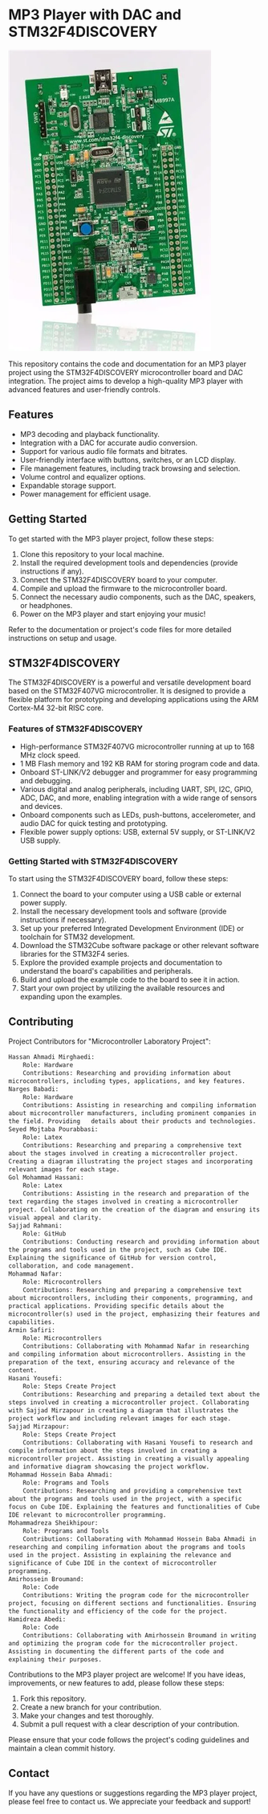 # MP3 Player with DAC and STM32F4DISCOVERY

![MP3 Player](images/mp3_player.jpg)

This repository contains the code and documentation for an MP3 player project using the STM32F4DISCOVERY microcontroller board and DAC integration. The project aims to develop a high-quality MP3 player with advanced features and user-friendly controls.

## Features

- MP3 decoding and playback functionality.
- Integration with a DAC for accurate audio conversion.
- Support for various audio file formats and bitrates.
- User-friendly interface with buttons, switches, or an LCD display.
- File management features, including track browsing and selection.
- Volume control and equalizer options.
- Expandable storage support.
- Power management for efficient usage.

## Getting Started

To get started with the MP3 player project, follow these steps:

1. Clone this repository to your local machine.
2. Install the required development tools and dependencies (provide instructions if any).
3. Connect the STM32F4DISCOVERY board to your computer.
4. Compile and upload the firmware to the microcontroller board.
5. Connect the necessary audio components, such as the DAC, speakers, or headphones.
6. Power on the MP3 player and start enjoying your music!

Refer to the documentation or project's code files for more detailed instructions on setup and usage.

## STM32F4DISCOVERY

The STM32F4DISCOVERY is a powerful and versatile development board based on the STM32F407VG microcontroller. It is designed to provide a flexible platform for prototyping and developing applications using the ARM Cortex-M4 32-bit RISC core.

### Features of STM32F4DISCOVERY

- High-performance STM32F407VG microcontroller running at up to 168 MHz clock speed.
- 1 MB Flash memory and 192 KB RAM for storing program code and data.
- Onboard ST-LINK/V2 debugger and programmer for easy programming and debugging.
- Various digital and analog peripherals, including UART, SPI, I2C, GPIO, ADC, DAC, and more, enabling integration with a wide range of sensors and devices.
- Onboard components such as LEDs, push-buttons, accelerometer, and audio DAC for quick testing and prototyping.
- Flexible power supply options: USB, external 5V supply, or ST-LINK/V2 USB supply.

### Getting Started with STM32F4DISCOVERY

To start using the STM32F4DISCOVERY board, follow these steps:

1. Connect the board to your computer using a USB cable or external power supply.
2. Install the necessary development tools and software (provide instructions if necessary).
3. Set up your preferred Integrated Development Environment (IDE) or toolchain for STM32 development.
4. Download the STM32Cube software package or other relevant software libraries for the STM32F4 series.
5. Explore the provided example projects and documentation to understand the board's capabilities and peripherals.
6. Build and upload the example code to the board to see it in action.
7. Start your own project by utilizing the available resources and expanding upon the examples.


## Contributing
Project Contributors for "Microcontroller Laboratory Project":

    Hassan Ahmadi Mirghaedi:
        Role: Hardware
        Contributions: Researching and providing information about microcontrollers, including types, applications, and key features.
    Narges Babadi:
        Role: Hardware
        Contributions: Assisting in researching and compiling information about microcontroller manufacturers, including prominent companies in the field. Providing   details about their products and technologies.
    Seyed Mojtaba Pourabbasi:
        Role: Latex
        Contributions: Researching and preparing a comprehensive text about the stages involved in creating a microcontroller project. Creating a diagram illustrating the project stages and incorporating relevant images for each stage.
    Gol Mohammad Hassani:
        Role: Latex
        Contributions: Assisting in the research and preparation of the text regarding the stages involved in creating a microcontroller project. Collaborating on the creation of the diagram and ensuring its visual appeal and clarity.
    Sajjad Rahmani:
        Role: GitHub
        Contributions: Conducting research and providing information about the programs and tools used in the project, such as Cube IDE. Explaining the significance of GitHub for version control, collaboration, and code management.
    Mohammad Nafar:
        Role: Microcontrollers
        Contributions: Researching and preparing a comprehensive text about microcontrollers, including their components, programming, and practical applications. Providing specific details about the microcontroller(s) used in the project, emphasizing their features and capabilities.
    Armin Safiri:
        Role: Microcontrollers
        Contributions: Collaborating with Mohammad Nafar in researching and compiling information about microcontrollers. Assisting in the preparation of the text, ensuring accuracy and relevance of the content.
    Hasani Yousefi:
        Role: Steps Create Project
        Contributions: Researching and preparing a detailed text about the steps involved in creating a microcontroller project. Collaborating with Sajjad Mirzapour in creating a diagram that illustrates the project workflow and including relevant images for each stage.
    Sajjad Mirzapour:
        Role: Steps Create Project
        Contributions: Collaborating with Hasani Yousefi to research and compile information about the steps involved in creating a microcontroller project. Assisting in creating a visually appealing and informative diagram showcasing the project workflow.
    Mohammad Hossein Baba Ahmadi:
        Role: Programs and Tools
        Contributions: Researching and providing a comprehensive text about the programs and tools used in the project, with a specific focus on Cube IDE. Explaining the features and functionalities of Cube IDE relevant to microcontroller programming.
    Mohammadreza Sheikhipour:
        Role: Programs and Tools
        Contributions: Collaborating with Mohammad Hossein Baba Ahmadi in researching and compiling information about the programs and tools used in the project. Assisting in explaining the relevance and significance of Cube IDE in the context of microcontroller programming.
    Amirhossein Broumand:
        Role: Code
        Contributions: Writing the program code for the microcontroller project, focusing on different sections and functionalities. Ensuring the functionality and efficiency of the code for the project.
    Hamidreza Abedi:
        Role: Code
        Contributions: Collaborating with Amirhossein Broumand in writing and optimizing the program code for the microcontroller project. Assisting in documenting the different parts of the code and explaining their purposes.

Contributions to the MP3 player project are welcome! If you have ideas, improvements, or new features to add, please follow these steps:

1. Fork this repository.
2. Create a new branch for your contribution.
3. Make your changes and test thoroughly.
4. Submit a pull request with a clear description of your contribution.

Please ensure that your code follows the project's coding guidelines and maintain a clean commit history.

## Contact

If you have any questions or suggestions regarding the MP3 player project, please feel free to contact us. We appreciate your feedback and support!


